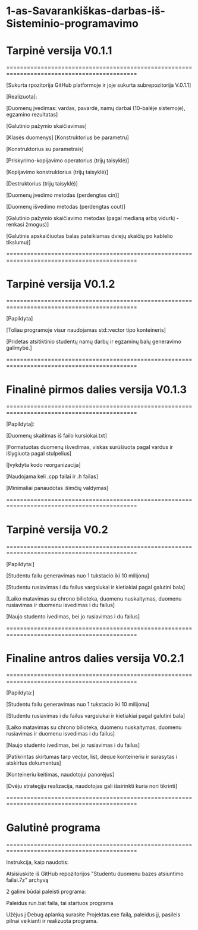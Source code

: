 # 1-as-Savarankiškas-darbas-iš-Sisteminio-programavimo

# Tarpinė versija V0.1.1

============================================================================================

[Sukurta rpozitorija GitHub platformoje ir joje sukurta subrepozitorija V.0.1.1]

[Realizuota]:

[Duomenų įvedimas: vardas, pavardė, namų darbai (10-balėje sistemoje), egzamino rezultatas]

[Galutinio pažymio skaičiavimas]

[Klasės duomenys]
[Konstruktorius be parametru]

[Konstruktorius su parametrais]

[Priskyrimo-kopijavimo operatorius (trijų taisyklė)]

[Kopijavimo konstruktorius (trijų taisyklė)]

[Destruktorius (trijų taisyklė)]

[Duomenų įvedimo metodas (perdengtas cin)]

[Duomenų išvedimo metodas (perdengtas cout)]

[Galutinio pažymio skaičiavimo metodas (pagal medianą arbą vidurkį - renkasi žmogus)]

[Galutinis apskaičiuotas balas pateikiamas dviejų skaičių po kablelio tikslumu)]

============================================================================================

# Tarpinė versija V0.1.2

============================================================================================

[Papildyta]

[Toliau programoje visur naudojamas std::vector tipo konteineris]

[Pridetas atsitiktinio studentų namų darbų ir egzaminų balų generavimo galimybė.]

============================================================================================

# Finalinė pirmos dalies versija V0.1.3

============================================================================================

[Papildyta]:

[Duomenų skaitimas iš failo kursiokai.txt]

[Formatuotas duomenų išvedimas, viskas surūšiuota pagal vardus ir išlygiuota pagal stulpelius]

[Įvykdyta kodo reorganizacija]

[Naudojama keli .cpp failai ir .h failas]

[Minimaliai panaudotas išimčių valdymas]

============================================================================================

# Tarpinė versija V0.2

============================================================================================

[Papildyta:]

[Studentu failu generavimas nuo 1 tukstacio iki 10 milijonu]

[Studentu rusiavimas i du failus vargsiukai ir kietiakiai pagal galutini bala]

[Laiko matavimas su chrono bilioteka, duomenu nuskaitymas, duomenu rusiavimas ir duomenu isvedimas i du failus]

[Naujo studento ivedimas, bei jo rusiavimas i du failus]

============================================================================================

# Finaline antros dalies versija V0.2.1

============================================================================================

[Papildyta:]

[Studentu failu generavimas nuo 1 tukstacio iki 10 milijonu]

[Studentu rusiavimas i du failus vargsiukai ir kietiakiai pagal galutini bala]

[Laiko matavimas su chrono bilioteka, duomenu nuskaitymas, duomenu rusiavimas ir duomenu isvedimas i du failus]

[Naujo studento ivedimas, bei jo rusiavimas i du failus]

[Patikrintas skirtumas tarp vector, list, deque konteineriu ir surasytas i atskirtus dokumentus]

[Konteineriu keitimas, naudotojui panorėjus]

[Dvėju strategiju realizacija, naudotojas gali išsirinkti kuria nori tikrinti]

============================================================================================

# Galutinė programa

============================================================================================

Instrukcija, kaip naudotis:

Atsisiuskite iš GitHub repozitorijos "Studentu duomenu bazes atsiuntimo failai.7z" archyvą

2 galimi būdai paleisti programa:

Paleidus run.bat faila, tai startuos programa

Užėjus į Debug aplanką surasite Projektas.exe failą, paleidus jį, pasileis pilnai veikianti ir realizuota programa.
